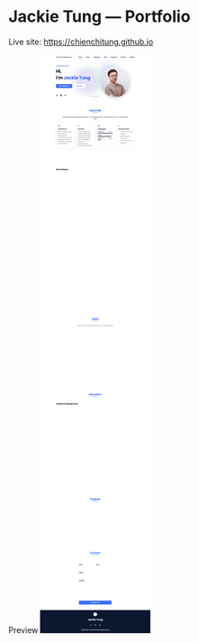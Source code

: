 # Jackie Tung — Portfolio

Live site: https://chienchitung.github.io

Preview
![preview](assets/img/preview.png)

